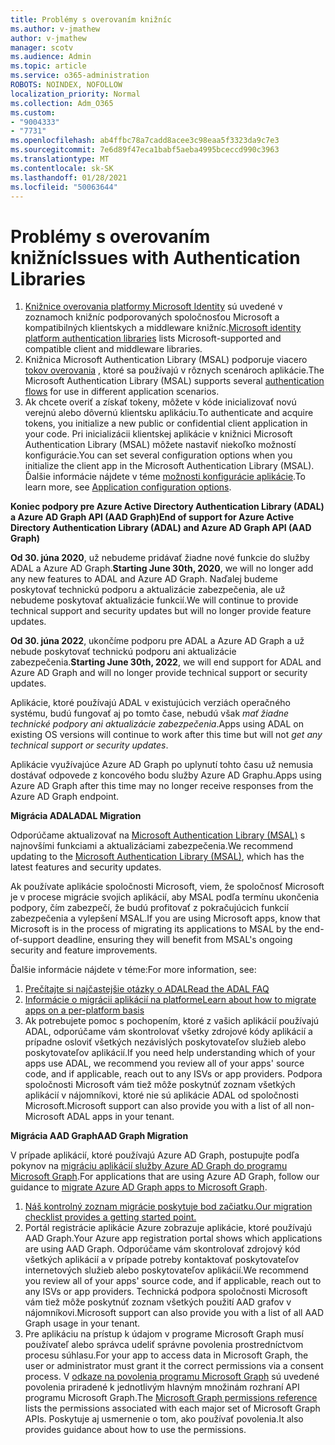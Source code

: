 ```yaml
---
title: Problémy s overovaním knižníc
ms.author: v-jmathew
author: v-jmathew
manager: scotv
ms.audience: Admin
ms.topic: article
ms.service: o365-administration
ROBOTS: NOINDEX, NOFOLLOW
localization_priority: Normal
ms.collection: Adm_O365
ms.custom:
- "9004333"
- "7731"
ms.openlocfilehash: ab4ffbc78a7cadd8acee3c98eaa5f3323da9c7e3
ms.sourcegitcommit: 7e6d89f47eca1babf5aeba4995bceccd990c3963
ms.translationtype: MT
ms.contentlocale: sk-SK
ms.lasthandoff: 01/28/2021
ms.locfileid: "50063644"
---
```

# <a name="issues-with-authentication-libraries"></a><span data-ttu-id="44cf2-102">Problémy s overovaním knižníc</span><span class="sxs-lookup"><span data-stu-id="44cf2-102">Issues with Authentication Libraries</span></span>

1. <span data-ttu-id="44cf2-103">[Knižnice overovania platformy Microsoft Identity](https://docs.microsoft.com/azure/active-directory/develop/reference-v2-libraries) sú uvedené v zoznamoch knižníc podporovaných spoločnosťou Microsoft a kompatibilných klientskych a middleware knižníc.</span><span class="sxs-lookup"><span data-stu-id="44cf2-103">[Microsoft identity platform authentication libraries](https://docs.microsoft.com/azure/active-directory/develop/reference-v2-libraries) lists Microsoft-supported and compatible client and middleware libraries.</span></span>
2. <span data-ttu-id="44cf2-104">Knižnica Microsoft Authentication Library (MSAL) podporuje viacero [tokov overovania](https://docs.microsoft.com/azure/active-directory/develop/msal-authentication-flows) , ktoré sa používajú v rôznych scenároch aplikácie.</span><span class="sxs-lookup"><span data-stu-id="44cf2-104">The Microsoft Authentication Library (MSAL) supports several [authentication flows](https://docs.microsoft.com/azure/active-directory/develop/msal-authentication-flows) for use in different application scenarios.</span></span>
3. <span data-ttu-id="44cf2-105">Ak chcete overiť a získať tokeny, môžete v kóde inicializovať novú verejnú alebo dôvernú klientsku aplikáciu.</span><span class="sxs-lookup"><span data-stu-id="44cf2-105">To authenticate and acquire tokens, you initialize a new public or confidential client application in your code.</span></span> <span data-ttu-id="44cf2-106">Pri inicializácii klientskej aplikácie v knižnici Microsoft Authentication Library (MSAL) môžete nastaviť niekoľko možností konfigurácie.</span><span class="sxs-lookup"><span data-stu-id="44cf2-106">You can set several configuration options when you initialize the client app in the Microsoft Authentication Library (MSAL).</span></span> <span data-ttu-id="44cf2-107">Ďalšie informácie nájdete v téme [možnosti konfigurácie aplikácie](https://docs.microsoft.com/azure/active-directory/develop/msal-client-application-configuration).</span><span class="sxs-lookup"><span data-stu-id="44cf2-107">To learn more, see [Application configuration options](https://docs.microsoft.com/azure/active-directory/develop/msal-client-application-configuration).</span></span>

<span data-ttu-id="44cf2-108">**Koniec podpory pre Azure Active Directory Authentication Library (ADAL) a Azure AD Graph API (AAD Graph)**</span><span class="sxs-lookup"><span data-stu-id="44cf2-108">**End of support for Azure Active Directory Authentication Library (ADAL) and Azure AD Graph API (AAD Graph)**</span></span>

<span data-ttu-id="44cf2-109">**Od 30. júna 2020**, už nebudeme pridávať žiadne nové funkcie do služby ADAL a Azure AD Graph.</span><span class="sxs-lookup"><span data-stu-id="44cf2-109">**Starting June 30th, 2020**, we will no longer add any new features to ADAL and Azure AD Graph.</span></span> <span data-ttu-id="44cf2-110">Naďalej budeme poskytovať technickú podporu a aktualizácie zabezpečenia, ale už nebudeme poskytovať aktualizácie funkcií.</span><span class="sxs-lookup"><span data-stu-id="44cf2-110">We will continue to provide technical support and security updates but will no longer provide feature updates.</span></span>

<span data-ttu-id="44cf2-111">**Od 30. júna 2022**, ukončíme podporu pre ADAL a Azure AD Graph a už nebude poskytovať technickú podporu ani aktualizácie zabezpečenia.</span><span class="sxs-lookup"><span data-stu-id="44cf2-111">**Starting June 30th, 2022**, we will end support for ADAL and Azure AD Graph and will no longer provide technical support or security updates.</span></span>

<span data-ttu-id="44cf2-112">Aplikácie, ktoré používajú ADAL v existujúcich verziách operačného systému, budú fungovať aj po tomto čase, nebudú však *mať žiadne technické podpory ani aktualizácie zabezpečenia*.</span><span class="sxs-lookup"><span data-stu-id="44cf2-112">Apps using ADAL on existing OS versions will continue to work after this time but will not *get any technical support or security updates*.</span></span>

<span data-ttu-id="44cf2-113">Aplikácie využívajúce Azure AD Graph po uplynutí tohto času už nemusia dostávať odpovede z koncového bodu služby Azure AD Graphu.</span><span class="sxs-lookup"><span data-stu-id="44cf2-113">Apps using Azure AD Graph after this time may no longer receive responses from the Azure AD Graph endpoint.</span></span>

<span data-ttu-id="44cf2-114">**Migrácia ADAL**</span><span class="sxs-lookup"><span data-stu-id="44cf2-114">**ADAL Migration**</span></span>

<span data-ttu-id="44cf2-115">Odporúčame aktualizovať na [Microsoft Authentication Library (MSAL)](https://docs.microsoft.com/azure/active-directory/develop/v2-overview) s najnovšími funkciami a aktualizáciami zabezpečenia.</span><span class="sxs-lookup"><span data-stu-id="44cf2-115">We recommend updating to the [Microsoft Authentication Library (MSAL)](https://docs.microsoft.com/azure/active-directory/develop/v2-overview), which has the latest features and security updates.</span></span>

<span data-ttu-id="44cf2-116">Ak používate aplikácie spoločnosti Microsoft, viem, že spoločnosť Microsoft je v procese migrácie svojich aplikácií, aby MSAL podľa termínu ukončenia podpory, čím zabezpečí, že budú profitovať z pokračujúcich funkcií zabezpečenia a vylepšení MSAL.</span><span class="sxs-lookup"><span data-stu-id="44cf2-116">If you are using Microsoft apps, know that Microsoft is in the process of migrating its applications to MSAL by the end-of-support deadline, ensuring they will benefit from MSAL's ongoing security and feature improvements.</span></span>

<span data-ttu-id="44cf2-117">Ďalšie informácie nájdete v téme:</span><span class="sxs-lookup"><span data-stu-id="44cf2-117">For more information, see:</span></span>

1. [<span data-ttu-id="44cf2-118">Prečítajte si najčastejšie otázky o ADAL</span><span class="sxs-lookup"><span data-stu-id="44cf2-118">Read the ADAL FAQ</span></span>](https://docs.microsoft.com/azure/active-directory/develop/msal-migration#frequently-asked-questions-faq)
2. [<span data-ttu-id="44cf2-119">Informácie o migrácii aplikácií na platforme</span><span class="sxs-lookup"><span data-stu-id="44cf2-119">Learn about how to migrate apps on a per-platform basis</span></span>](https://docs.microsoft.com/azure/active-directory/develop/msal-migration#frequently-asked-questions-faq)
3. <span data-ttu-id="44cf2-120">Ak potrebujete pomoc s pochopením, ktoré z vašich aplikácií používajú ADAL, odporúčame vám skontrolovať všetky zdrojové kódy aplikácií a prípadne osloviť všetkých nezávislých poskytovateľov služieb alebo poskytovateľov aplikácií.</span><span class="sxs-lookup"><span data-stu-id="44cf2-120">If you need help understanding which of your apps use ADAL, we recommend you review all of your apps' source code, and if applicable, reach out to any ISVs or app providers.</span></span> <span data-ttu-id="44cf2-121">Podpora spoločnosti Microsoft vám tiež môže poskytnúť zoznam všetkých aplikácií v nájomníkovi, ktoré nie sú aplikácie ADAL od spoločnosti Microsoft.</span><span class="sxs-lookup"><span data-stu-id="44cf2-121">Microsoft support can also provide you with a list of all non-Microsoft ADAL apps in your tenant.</span></span>

<span data-ttu-id="44cf2-122">**Migrácia AAD Graph**</span><span class="sxs-lookup"><span data-stu-id="44cf2-122">**AAD Graph Migration**</span></span>

<span data-ttu-id="44cf2-123">V prípade aplikácií, ktoré používajú Azure AD Graph, postupujte podľa pokynov na [migráciu aplikácií služby Azure AD Graph do programu Microsoft Graph](https://docs.microsoft.com/graph/migrate-azure-ad-graph-overview).</span><span class="sxs-lookup"><span data-stu-id="44cf2-123">For applications that are using Azure AD Graph, follow our guidance to [migrate Azure AD Graph apps to Microsoft Graph](https://docs.microsoft.com/graph/migrate-azure-ad-graph-overview).</span></span>

1. [<span data-ttu-id="44cf2-124">Náš kontrolný zoznam migrácie poskytuje bod začiatku.</span><span class="sxs-lookup"><span data-stu-id="44cf2-124">Our migration checklist provides a getting started point.</span></span>](https://docs.microsoft.com/graph/migrate-azure-ad-graph-planning-checklist)
2. <span data-ttu-id="44cf2-125">Portál registrácie aplikácie Azure zobrazuje aplikácie, ktoré používajú AAD Graph.</span><span class="sxs-lookup"><span data-stu-id="44cf2-125">Your Azure app registration portal shows which applications are using AAD Graph.</span></span> <span data-ttu-id="44cf2-126">Odporúčame vám skontrolovať zdrojový kód všetkých aplikácií a v prípade potreby kontaktovať poskytovateľov internetových služieb alebo poskytovateľov aplikácií.</span><span class="sxs-lookup"><span data-stu-id="44cf2-126">We recommend you review all of your apps' source code, and if applicable, reach out to any ISVs or app providers.</span></span> <span data-ttu-id="44cf2-127">Technická podpora spoločnosti Microsoft vám tiež môže poskytnúť zoznam všetkých použití AAD grafov v nájomníkovi.</span><span class="sxs-lookup"><span data-stu-id="44cf2-127">Microsoft support can also provide you with a list of all AAD Graph usage in your tenant.</span></span>
3. <span data-ttu-id="44cf2-128">Pre aplikáciu na prístup k údajom v programe Microsoft Graph musí používateľ alebo správca udeliť správne povolenia prostredníctvom procesu súhlasu.</span><span class="sxs-lookup"><span data-stu-id="44cf2-128">For your app to access data in Microsoft Graph, the user or administrator must grant it the correct permissions via a consent process.</span></span> <span data-ttu-id="44cf2-129">V [odkaze na povolenia programu Microsoft Graph](https://docs.microsoft.com/graph/permissions-reference) sú uvedené povolenia priradené k jednotlivým hlavným množinám rozhraní API programu Microsoft Graph.</span><span class="sxs-lookup"><span data-stu-id="44cf2-129">The [Microsoft Graph permissions reference](https://docs.microsoft.com/graph/permissions-reference) lists the permissions associated with each major set of Microsoft Graph APIs.</span></span> <span data-ttu-id="44cf2-130">Poskytuje aj usmernenie o tom, ako používať povolenia.</span><span class="sxs-lookup"><span data-stu-id="44cf2-130">It also provides guidance about how to use the permissions.</span></span>
